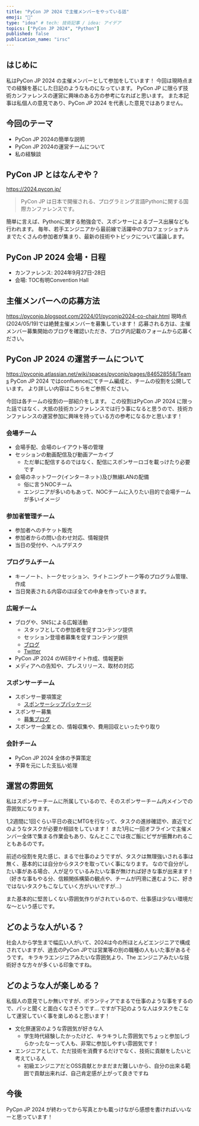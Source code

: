 ```yaml
---
title: "PyCon JP 2024 で主催メンバーをやっている話"
emoji: "🐍"
type: "idea" # tech: 技術記事 / idea: アイデア
topics: ["PyCon JP 2024", "Python"]
published: false
publication_name: "irsc"
---
```

## はじめに
私はPyCon JP 2024 の主催メンバーとして参加をしています！
今回は現時点までの経験を基にした日記のようなものになっています。
PyCon JP に限らず技術カンファレンスの運営に興味のある方の参考になればと思います。
また本記事は私個人の意見であり、PyCon JP 2024 を代表した意見ではありません。

## 今回のテーマ
- PyCon JP 2024の簡単な説明
- PyCon JP 2024の運営チームについて
- 私の経験談

## PyCon JP とはなんぞや？
https://2024.pycon.jp/
> PyCon JP は日本で開催される、プログラミング言語Pythonに関する国際カンファレンスです。


簡単に言えば、Pythonに関する勉強会で、スポンサーによるブース出展なども行われます。
毎年、若手エンジニアから最前線で活躍中のプロフェッショナルまでたくさんの参加者が集まり、最新の技術やトピックについて議論します。

## PyCon JP 2024 会場・日程
- カンファレンス: 2024年9月27日-28日
- 会場: TOC有明Convention Hall

## 主催メンバーへの応募方法
https://pyconjp.blogspot.com/2024/01/pyconjp2024-co-chair.html
現時点(2024/05/19)では絶賛主催メンバーを募集しています！
応募される方は、主催メンバー募集開始のブログを確認いただき、ブログ内記載のフォームから応募ください。

## PyCon JP 2024 の運営チームについて
https://pyconjp.atlassian.net/wiki/spaces/pyconjp/pages/846528558/Teams
PyCon JP 2024 ではconfluenceにてチーム編成と、チームの役割を公開しています。
より詳しい内容はこちらをご参照ください。

今回は各チームの役割の一部紹介をします。
この役割はPyCon JP 2024 に限った話ではなく、大抵の技術カンファレンスでは行う事になると思うので、技術カンファレンスの運営参加に興味を持っている方の参考になるかと思います！

### 会場チーム
- 会場手配、会場のレイアウト等の管理
- セッションの動画配信及び動画アーカイブ
  - ただ単に配信するのではなく、配信にスポンサーロゴを載っけたり必要です
- 会場のネットワーク(インターネット)及び無線LANの配備
  - 俗に言うNOCチーム
  - エンジニアが多いのもあって、NOCチームに入りたい目的で会場チームが多いイメージ

### 参加者管理チーム
- 参加者へのチケット販売
- 参加者からの問い合わせ対応、情報提供
- 当日の受付や、ヘルプデスク

### プログラムチーム
- キーノート、トークセッション、ライトニングトーク等のプログラム管理、作成
 - 当日発表される内容のほぼ全ての中身を作っていきます。

### 広報チーム
- ブログや、SNSによる広報活動
  - スタッフとしての参加者を促すコンテンツ提供
  - セッション登壇者募集を促すコンテンツ提供
  - [ブログ](https://pyconjp.blogspot.com/)
  - [Twitter](https://x.com/pyconjapan)
- PyCon JP 2024 のWEBサイト作成、情報更新
- メディアへの告知や、プレスリリース、取材の対応

### スポンサーチーム
- スポンサー要項策定
  - [スポンサーシップパッケージ](https://drive.google.com/file/d/1I2dme1nelkoHpHKZxQ9977KboIkx65xI/view?usp=sharing)
- スポンサー募集
  - [募集ブログ](https://pyconjp.blogspot.com/2024/04/call-for-sponsorsip-ja.html)
- スポンサー企業との、情報収集や、費用回収といったやり取り

### 会計チーム
- PyCon JP 2024 全体の予算策定
- 予算を元にした支払い処理

## 運営の雰囲気
私はスポンサーチームに所属しているので、そのスポンサーチーム内メインでの雰囲気になります。

1,2週間に1回ぐらい平日の夜にMTGを行なって、タスクの進捗確認や、直近でどのようなタスクが必要か相談をしています！
また1月に一回オフラインで主催メンバー全体で集まる作業会もあり、なんとここでは夜ご飯にピザが振舞われることもあるのです。

前述の役割を見た感じ、まるで仕事のようですが、タスクは無理強いされる事は無く、基本的には自分からタスクを取っていく事になります。
なので自分がしたい事がある場合、人が足りているみたいな事が無ければ好きな事が出来ます！（好きな事もやる分、信頼関係構築の観点や、チームが円滑に進むように、好きではないタスクもこなしていく方がいいですが…）

また基本的に堅苦しくない雰囲気作りがされているので、仕事感は少ない環境だな〜という感じです。

## どのような人がいる？
社会人から学生まで幅広い人がいて、2024は今の所ほとんどエンジニアで構成されていますが、過去のPyCon JPでは営業等の別の職種の人もいた事があるそうです。
キラキラエンジニアみたいな雰囲気より、The エンジニアみたいな技術好きな方々が多くいる印象ですね。

## どのような人が楽しめる？
私個人の意見でしか無いですが、ボランティアでまるで仕事のような事をするので、パッと聞くと面白くなさそうです…
ですが下記のような人はタスクをこなして運営していく事を楽しめると思います！
- 文化祭運営のような雰囲気が好きな人
  - 学生時代経験したかったけど、キラキラした雰囲気でちょっと参加しづらかったなーって人も、非常に参加しやすい雰囲気です！
- エンジニアとして、ただ技術を消費するだけでなく、技術に貢献をしたいと考えている人
  - 初級エンジニアだとOSS貢献とかまだまだ難しいから、自分の出来る範囲で貢献出来れば、自己肯定感が上がって良きですね

## 今後
PyCpn JP 2024 が終わってから写真とかも載っけながら感想を書ければいいなーと思っています！